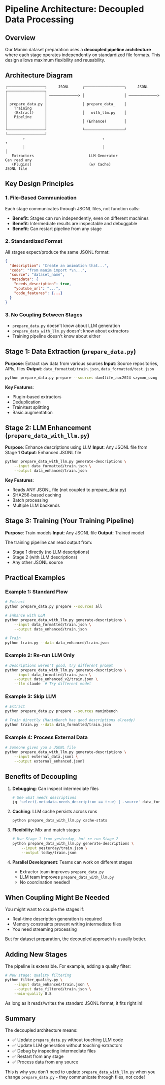 # Pipeline Architecture: Decoupled Data Processing

## Overview

Our Manim dataset preparation uses a **decoupled pipeline architecture** where each stage operates independently on standardized file formats. This design allows maximum flexibility and reusability.

## Architecture Diagram

```
┌─────────────────┐     JSONL      ┌──────────────────┐     JSONL      ┌─────────────────┐
│                 │ ─────────────> │                  │ ─────────────> │                 │
│ prepare_data.py │                │ prepare_data_    │                │   Training      │
│   (Extract)     │                │   with_llm.py    │                │   Pipeline      │
│                 │                │ (Enhance)        │                │                 │
└─────────────────┘                └──────────────────┘                └─────────────────┘
        ↑                                   ↑                                    ↑
        │                                   │                                    │
   Extractors                         LLM Generator                      Can read any
   (Plugins)                          (w/ Cache)                         JSONL file
```

## Key Design Principles

### 1. **File-Based Communication**
Each stage communicates through JSONL files, not function calls:
- **Benefit**: Stages can run independently, even on different machines
- **Benefit**: Intermediate results are inspectable and debuggable
- **Benefit**: Can restart pipeline from any stage

### 2. **Standardized Format**
All stages expect/produce the same JSONL format:
```json
{
  "description": "Create an animation that...",
  "code": "from manim import *\n...",
  "source": "dataset_name",
  "metadata": {
    "needs_description": true,
    "youtube_url": "...",
    "code_features": {...}
  }
}
```

### 3. **No Coupling Between Stages**
- `prepare_data.py` doesn't know about LLM generation
- `prepare_data_with_llm.py` doesn't know about extractors
- Training pipeline doesn't know about either

## Stage 1: Data Extraction (`prepare_data.py`)

**Purpose**: Extract raw data from various sources
**Input**: Source repositories, APIs, files
**Output**: `data_formatted/train.json`, `data_formatted/test.json`

```bash
python prepare_data.py prepare --sources dan4life_aoc2024 szymon_ozog
```

**Key Features**:
- Plugin-based extractors
- Deduplication
- Train/test splitting
- Basic augmentation

## Stage 2: LLM Enhancement (`prepare_data_with_llm.py`)

**Purpose**: Enhance descriptions using LLM
**Input**: Any JSONL file from Stage 1
**Output**: Enhanced JSONL file

```bash
python prepare_data_with_llm.py generate-descriptions \
    --input data_formatted/train.json \
    --output data_enhanced/train.json
```

**Key Features**:
- Reads ANY JSONL file (not coupled to prepare_data.py)
- SHA256-based caching
- Batch processing
- Multiple LLM backends

## Stage 3: Training (Your Training Pipeline)

**Purpose**: Train models
**Input**: Any JSONL file
**Output**: Trained model

The training pipeline can read output from:
- Stage 1 directly (no LLM descriptions)
- Stage 2 (with LLM descriptions)
- Any other JSONL source

## Practical Examples

### Example 1: Standard Flow
```bash
# Extract
python prepare_data.py prepare --sources all

# Enhance with LLM
python prepare_data_with_llm.py generate-descriptions \
    --input data_formatted/train.json \
    --output data_enhanced/train.json

# Train
python train.py --data data_enhanced/train.json
```

### Example 2: Re-run LLM Only
```bash
# Descriptions weren't good, try different prompt
python prepare_data_with_llm.py generate-descriptions \
    --input data_formatted/train.json \
    --output data_enhanced_v2/train.json \
    --llm claude  # Try different model
```

### Example 3: Skip LLM
```bash
# Extract
python prepare_data.py prepare --sources manimbench

# Train directly (ManimBench has good descriptions already)
python train.py --data data_formatted/train.json
```

### Example 4: Process External Data
```bash
# Someone gives you a JSONL file
python prepare_data_with_llm.py generate-descriptions \
    --input external_data.jsonl \
    --output external_enhanced.jsonl
```

## Benefits of Decoupling

1. **Debugging**: Can inspect intermediate files
   ```bash
   # See what needs descriptions
   jq 'select(.metadata.needs_description == true) | .source' data_formatted/train.json | sort | uniq -c
   ```

2. **Caching**: LLM cache persists across runs
   ```bash
   python prepare_data_with_llm.py cache-stats
   ```

3. **Flexibility**: Mix and match stages
   ```bash
   # Use Stage 1 from yesterday, but re-run Stage 2
   python prepare_data_with_llm.py generate-descriptions \
       --input yesterday/train.json \
       --output today/train.json
   ```

4. **Parallel Development**: Teams can work on different stages
   - Extractor team improves `prepare_data.py`
   - LLM team improves `prepare_data_with_llm.py`
   - No coordination needed!

## When Coupling Might Be Needed

You might want to couple the stages if:
- Real-time description generation is required
- Memory constraints prevent writing intermediate files
- You need streaming processing

But for dataset preparation, the decoupled approach is usually better.

## Adding New Stages

The pipeline is extensible. For example, adding a quality filter:

```bash
# New stage: quality filtering
python filter_quality.py \
    --input data_enhanced/train.json \
    --output data_filtered/train.json \
    --min-quality 0.8
```

As long as it reads/writes the standard JSONL format, it fits right in!

## Summary

The decoupled architecture means:
- ✅ Update `prepare_data.py` without touching LLM code
- ✅ Update LLM generation without touching extractors  
- ✅ Debug by inspecting intermediate files
- ✅ Restart from any stage
- ✅ Process data from any source

This is why you don't need to update `prepare_data_with_llm.py` when you change `prepare_data.py` - they communicate through files, not code!